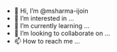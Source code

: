 - 👋 Hi, I’m @msharma-ijoin
- 👀 I’m interested in ...
- 🌱 I’m currently learning ...
- 💞️ I’m looking to collaborate on ...
- 📫 How to reach me ...

<!---
msharma-ijoin/msharma-ijoin is a ✨ special ✨ repository because its `README.md` (this file) appears on your GitHub profile.
You can click the Preview link to take a look at your changes.
--->
